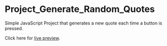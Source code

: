 # Project_Generate_Random_Quotes

Simple JavaScript Project that generates a new quote each time a button is pressed.

Click here for [live preview](https://karolinabodis.github.io/100_JS_Projects/2_random-quotes/index.html).
